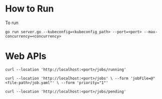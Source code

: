 # How to Run
To run 


`go run server.go --kubeconfig=<kubeconfig_path> --port=<port> --max-concurrency=<concurrency>`

# Web APIs

`curl --location 'http://localhost:<port>/jobs/running'`

`curl --location 'http://localhost:<port>/jobs' \
--form 'jobFile=@"<file-path>/job.yaml"' \
--form 'priority="1"'`


`curl --location 'http://localhost:<port>/jobs/pending'`
